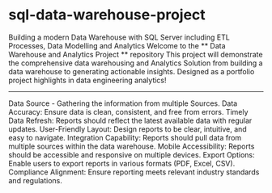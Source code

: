 # sql-data-warehouse-project
Building a modern Data Warehouse with SQL Server including ETL Processes, Data Modelling and Analytics
Welcome to the ** Data Warehouse and Analytics Project ** repository
This project will demonstrate the comprehensive data warehousing and Analytics Solution from building a data warehouse to generating actionable insights. Designed as a portfolio project highlights in data engineering analytics!

----
Data Source - Gathering the information from multiple Sources.
Data Accuracy: Ensure data is clean, consistent, and free from errors.
Timely Data Refresh: Reports should reflect the latest available data with regular updates.
User-Friendly Layout: Design reports to be clear, intuitive, and easy to navigate.
Integration Capability: Reports should pull data from multiple sources within the data warehouse.
Mobile Accessibility: Reports should be accessible and responsive on multiple devices.
Export Options: Enable users to export reports in various formats (PDF, Excel, CSV).
Compliance Alignment: Ensure reporting meets relevant industry standards and regulations.
